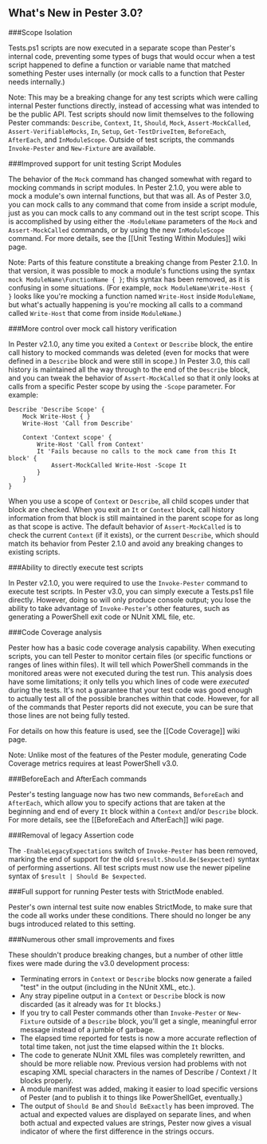 What's New in Pester 3.0?
-------

###Scope Isolation
    
Tests.ps1 scripts are now executed in a separate scope than Pester's internal code, preventing some types of bugs that would occur when a test script happened to define a function or variable name that matched something Pester uses internally (or mock calls to a function that Pester needs internally.)

Note:  This may be a breaking change for any test scripts which were calling internal Pester functions directly, instead of accessing what was intended to be the public API.  Test scripts should now limit themselves to the following Pester commands:  `Describe`, `Context`, `It`, `Should`, `Mock`, `Assert-MockCalled`, `Assert-VerifiableMocks`, `In`, `Setup`, `Get-TestDriveItem`, `BeforeEach`, `AfterEach`, and `InModuleScope`.  Outside of test scripts, the commands `Invoke-Pester` and `New-Fixture` are available.

###Improved support for unit testing Script Modules

The behavior of the `Mock` command has changed somewhat with regard to mocking commands in script modules.  In Pester 2.1.0, you were able to mock a module's own internal functions, but that was all.  As of Pester 3.0, you can mock calls to any command that come from inside a script module, just as you can mock calls to any command out in the test script scope.  This is accomplished by using either the `-ModuleName` parameters of the `Mock` and `Assert-MockCalled` commands, or by using the new `InModuleScope` command.  For more details, see the [[Unit Testing Within Modules]] wiki page.

Note:  Parts of this feature constitute a breaking change from Pester 2.1.0.  In that version, it was possible to mock a module's functions using the syntax `mock ModuleName\FunctionName { }`; this syntax has been removed, as it is confusing in some situations.  (For example, `mock ModuleName\Write-Host { }` looks like you're mocking a function named `Write-Host` inside `ModuleName`, but what's actually happening is you're mocking all calls to a command called `Write-Host` that come from inside `ModuleName`.)

###More control over mock call history verification

In Pester v2.1.0, any time you exited a `Context` or `Describe` block, the entire call history to mocked commands was deleted (even for mocks that were defined in a `Describe` block and were still in scope.)  In Pester 3.0, this call history is maintained all the way through to the end of the `Describe` block, and you can tweak the behavior of `Assert-MockCalled` so that it only looks at calls from a specific Pester scope by using the `-Scope` parameter.  For example:

```posh
Describe 'Describe Scope' {
    Mock Write-Host { }
    Write-Host 'Call from Describe'
        
    Context 'Context scope' {
        Write-Host 'Call from Context'
        It 'Fails because no calls to the mock came from this It block' {
            Assert-MockCalled Write-Host -Scope It
        }
    }
}
```

When you use a scope of `Context` or `Describe`, all child scopes under that block are checked.  When you exit an `It` or `Context` block, call history information from that block is still maintained in the parent scope for as long as that scope is active.  The default behavior of `Assert-MockCalled` is to check the current `Context` (if it exists), or the current `Describe`, which should match its behavior from Pester 2.1.0 and avoid any breaking changes to existing scripts.

###Ability to directly execute test scripts

In Pester v2.1.0, you were required to use the `Invoke-Pester` command to execute test scripts.  In Pester v3.0, you can simply execute a Tests.ps1 file directly.  However, doing so will only produce console output; you lose the ability to take advantage of `Invoke-Pester`'s other features, such as generating a PowerShell exit code or NUnit XML file, etc.

###Code Coverage analysis

Pester how has a basic code coverage analysis capability.  When executing scripts, you can tell Pester to monitor certain files (or specific functions or ranges of lines within files).  It will tell which PowerShell commands in the monitored areas were not executed during the test run.  This analysis does have some limitations; it only tells you which lines of code were _executed_ during the tests.  It's not a guarantee that your test code was good enough to actually test all of the possible branches within that code.  However, for all of the commands that Pester reports did not execute, you can be sure that those lines are not being fully tested.

For details on how this feature is used, see the [[Code Coverage]] wiki page.

Note:  Unlike most of the features of the Pester module, generating Code Coverage metrics requires at least PowerShell v3.0.

###BeforeEach and AfterEach commands

Pester's testing language now has two new commands, `BeforeEach` and `AfterEach`, which allow you to specify actions that are taken at the beginning and end of every `It` block within a `Context` and/or `Describe` block.  For more details, see the [[BeforeEach and AfterEach]] wiki page.

###Removal of legacy Assertion code

The `-EnableLegacyExpectations` switch of `Invoke-Pester` has been removed, marking the end of support for the old `$result.Should.Be($expected)` syntax of performing assertions.  All test scripts must now use the newer pipeline syntax of `$result | Should Be $expected`.

###Full support for running Pester tests with StrictMode enabled.

Pester's own internal test suite now enables StrictMode, to make sure that the code all works under these conditions.  There should no longer be any bugs introduced related to this setting.

###Numerous other small improvements and fixes

These shouldn't produce breaking changes, but a number of other little fixes were made during the v3.0 development process:
- Terminating errors in `Context` or `Describe` blocks now generate a failed "test" in the output (including in the NUnit XML, etc.).
- Any stray pipeline output in a `Context` or `Describe` block is now discarded (as it already was for `It` blocks.)
- If you try to call Pester commands other than `Invoke-Pester` or `New-Fixture` outside of a `Describe` block, you'll get a single, meaningful error message instead of a jumble of garbage.
- The elapsed time reported for tests is now a more accurate reflection of total time taken, not just the time elapsed within the `It` blocks.
- The code to generate NUnit XML files was completely rewritten, and should be more reliable now.  Previous version had problems with not escaping XML special characters in the names of Describe / Context / It blocks properly.
- A module manifest was added, making it easier to load specific versions of Pester (and to publish it to things like PowerShellGet, eventually.)
- The output of `Should Be` and `Should BeExactly` has been improved.  The actual and expected values are displayed on separate lines, and when both actual and expected values are strings, Pester now gives a visual indicator of where the first difference in the strings occurs.